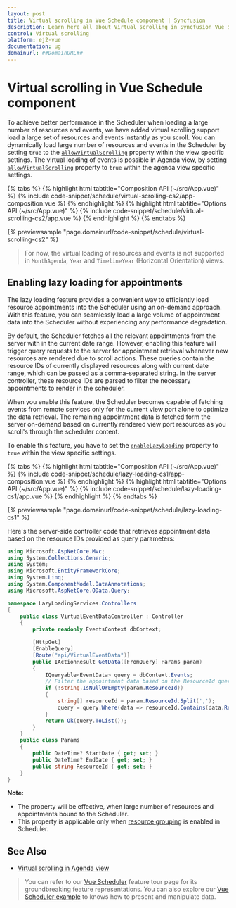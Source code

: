 ```yaml
---
layout: post
title: Virtual scrolling in Vue Schedule component | Syncfusion
description: Learn here all about Virtual scrolling in Syncfusion Vue Schedule component of Syncfusion Essential JS 2 and more.
control: Virtual scrolling 
platform: ej2-vue
documentation: ug
domainurl: ##DomainURL##
---
```


# Virtual scrolling in Vue Schedule component

To achieve better performance in the Scheduler when loading a large number of resources and events, we have added virtual scrolling support load a large set of resources and events instantly as you scroll. You can dynamically load large number of resources and events in the Scheduler by setting `true` to the [`allowVirtualScrolling`](https://ej2.syncfusion.com/vue/documentation/api/schedule/viewsModel/#allowvirtualscrolling) property within the view specific settings. The virtual loading of events is possible in Agenda view, by setting [`allowVirtualScrolling`](https://ej2.syncfusion.com/vue/documentation/api/schedule/viewsModel/#allowvirtualscrolling) property to `true` within the agenda view specific settings.

{% tabs %}
{% highlight html tabtitle="Composition API (~/src/App.vue)" %}
{% include code-snippet/schedule/virtual-scrolling-cs2/app-composition.vue %}
{% endhighlight %}
{% highlight html tabtitle="Options API (~/src/App.vue)" %}
{% include code-snippet/schedule/virtual-scrolling-cs2/app.vue %}
{% endhighlight %}
{% endtabs %}
        
{% previewsample "page.domainurl/code-snippet/schedule/virtual-scrolling-cs2" %}

> For now, the virtual loading of resources and events is not supported in `MonthAgenda`, `Year` and `TimelineYear` (Horizontal Orientation) views.

## Enabling lazy loading for appointments

The lazy loading feature provides a convenient way to efficiently load resource appointments into the Scheduler using an on-demand approach. With this feature, you can seamlessly load a large volume of appointment data into the Scheduler without experiencing any performance degradation.

By default, the Scheduler fetches all the relevant appointments from the server with in the current date range. However, enabling this feature will trigger query requests to the server for appointment retrieval whenever new resources are rendered due to scroll actions. These queries contain the resource IDs of currently displayed resources along with current date range, which can be passed as a comma-separated string. In the server controller, these resource IDs are parsed to filter the necessary appointments to render in the scheduler. 

When you enable this feature, the Scheduler becomes capable of fetching events from remote services only for the current view port alone to optimize the data retrieval. The remaining appointment data is fetched form the server on-demand based on currently rendered view port resources as you scroll's through the scheduler content.

To enable this feature, you have to set the [`enableLazyLoading`](https://ej2.syncfusion.com/vue/documentation/api/schedule/viewsModel/#enablelazyloading) property to `true` within the view specific settings.

{% tabs %}
{% highlight html tabtitle="Composition API (~/src/App.vue)" %}
{% include code-snippet/schedule/lazy-loading-cs1/app-composition.vue %}
{% endhighlight %}
{% highlight html tabtitle="Options API (~/src/App.vue)" %}
{% include code-snippet/schedule/lazy-loading-cs1/app.vue %}
{% endhighlight %}
{% endtabs %}
        
{% previewsample "page.domainurl/code-snippet/schedule/lazy-loading-cs1" %}

Here's the server-side controller code that retrieves appointment data based on the resource IDs provided as query parameters:

```c#
using Microsoft.AspNetCore.Mvc;
using System.Collections.Generic;
using System;
using Microsoft.EntityFrameworkCore;
using System.Linq;
using System.ComponentModel.DataAnnotations;
using Microsoft.AspNetCore.OData.Query;

namespace LazyLoadingServices.Controllers
{
    public class VirtualEventDataController : Controller
    {
        private readonly EventsContext dbContext;

        [HttpGet]
        [EnableQuery]
        [Route("api/VirtualEventData")]
        public IActionResult GetData([FromQuery] Params param)
        {
            IQueryable<EventData> query = dbContext.Events;
            // Filter the appointment data based on the ResourceId query params.
            if (!string.IsNullOrEmpty(param.ResourceId))
            {
                string[] resourceId = param.ResourceId.Split(',');
                query = query.Where(data => resourceId.Contains(data.ResourceId.ToString()));
            }
            return Ok(query.ToList());
        }
    }
    public class Params
    {
        public DateTime? StartDate { get; set; }
        public DateTime? EndDate { get; set; }
        public string ResourceId { get; set; }
    }
}
```

**Note:** 
* The property will be effective, when large number of resources and appointments bound to the Scheduler.
* This property is applicable only when [resource grouping](https://ej2.syncfusion.com/vue/documentation/api/schedule/group/#resources) is enabled in Scheduler.

## See Also

* [Virtual scrolling in Agenda view](./views/#agenda-view)

> You can refer to our [Vue Scheduler](https://www.syncfusion.com/vue-components/vue-scheduler) feature tour page for its groundbreaking feature representations. You can also explore our [Vue Scheduler example](https://ej2.syncfusion.com/vue/demos/#/material/schedule/overview.html) to knows how to present and manipulate data.
